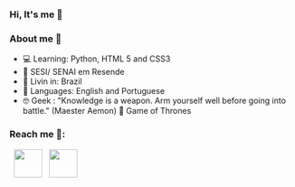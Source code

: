 ### Hi, It's me 👋


   ### About me 🌼

- :computer: Learning: Python, HTML 5 and CSS3
- :pencil: SESI/ SENAI em Resende 
- :pushpin: Livin in: Brazil 
- 🧠 Languages: English and Portuguese
- 🤓 Geek : "Knowledge is a weapon. Arm yourself well before going into battle."
          (Maester Aemon) 
      🐉 Game of Thrones


### Reach me 🧐:


<p>

&nbsp; <a href="https://www.instagram.com/duateysabell/" target="_blank" rel="noopener noreferrer"><img src="https://img.icons8.com/plasticine/100/000000/instagram-new.png" width="50" /></a>  &nbsp; <a href="ysabelduartepinto@gmail.com" target="_blank" rel="noopener noreferrer"><img src="https://img.icons8.com/plasticine/100/000000/gmail.png"  width="50" /></a>
</p>
    
    
